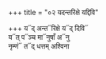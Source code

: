 +++
title = "०२ यदन्तरिक्षे यद्दिवि"

+++
य᳓द् अन्त᳓रिक्षे य᳓द् दिवि᳓  
य᳓त् प᳓ञ्च मा᳓नुषाँ अ᳓नु  
नृम्णं᳓ त᳓द् धत्तम् अश्विना